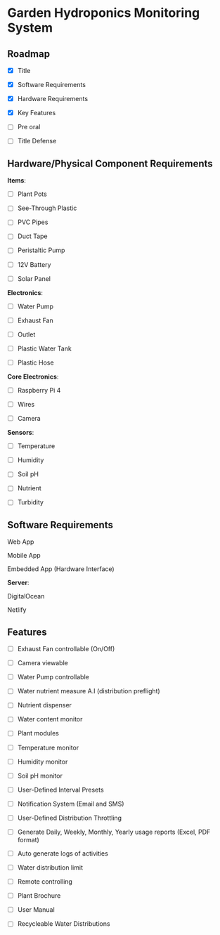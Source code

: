 # Garden Hydroponics Monitoring System

## Roadmap

- [x] Title

- [x] Software Requirements

- [x] Hardware Requirements

- [x] Key Features

- [ ] Pre oral

- [ ] Title Defense

## Hardware/Physical Component Requirements

__Items__:

- [ ] Plant Pots

- [ ] See-Through Plastic

- [ ] PVC Pipes

- [ ] Duct Tape

- [ ] Peristaltic Pump

- [ ] 12V Battery

- [ ] Solar Panel

__Electronics__:

- [ ] Water Pump

- [ ] Exhaust Fan

- [ ] Outlet

- [ ] Plastic Water Tank

- [ ] Plastic Hose

__Core Electronics__:

- [ ] Raspberry Pi 4

- [ ] Wires

- [ ] Camera

__Sensors__:

- [ ] Temperature

- [ ] Humidity

- [ ] Soil pH

- [ ] Nutrient

- [ ] Turbidity

## Software Requirements

Web App

Mobile App

Embedded App (Hardware Interface)

__Server__:

DigitalOcean

Netlify

## Features

- [ ] Exhaust Fan controllable (On/Off)

- [ ] Camera viewable

- [ ] Water Pump controllable

- [ ] Water nutrient measure A.I (distribution preflight)

- [ ] Nutrient dispenser

- [ ] Water content monitor

- [ ] Plant modules

- [ ] Temperature monitor

- [ ] Humidity monitor

- [ ] Soil pH monitor

- [ ] User-Defined Interval Presets

- [ ] Notification System (Email and SMS)

- [ ] User-Defined Distribution Throttling

- [ ] Generate Daily, Weekly, Monthly, Yearly usage reports (Excel, PDF format)

- [ ] Auto generate logs of activities

- [ ] Water distribution limit

- [ ] Remote controlling

- [ ] Plant Brochure

- [ ] User Manual

- [ ] Recycleable Water Distributions
